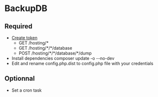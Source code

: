 BackupDB
========

Required
---------

* [Create token](https://api.ovh.com/createToken/)
    - GET /hosting/*
    - GET /hosting/\*/\*/database
    - POST /hosting/\*/\*/database/*/dump
* Install dependencies composer update -o --no-dev
* Edit and rename config.php.dist to config.php file with your credentials

Optionnal
---------

* Set a cron task

